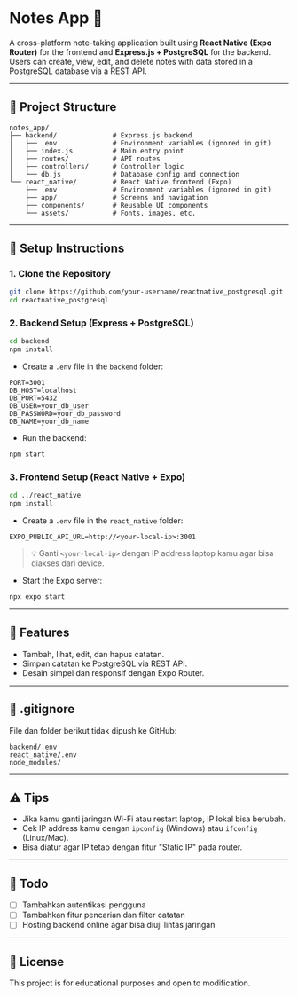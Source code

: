 # Notes App 📒

A cross-platform note-taking application built using **React Native (Expo Router)** for the frontend and **Express.js + PostgreSQL** for the backend. Users can create, view, edit, and delete notes with data stored in a PostgreSQL database via a REST API.

---

## 📁 Project Structure

```
notes_app/
├── backend/              # Express.js backend
│   ├── .env              # Environment variables (ignored in git)
│   ├── index.js          # Main entry point
│   ├── routes/           # API routes
│   ├── controllers/      # Controller logic
│   └── db.js             # Database config and connection
└── react_native/         # React Native frontend (Expo)
    ├── .env              # Environment variables (ignored in git)
    ├── app/              # Screens and navigation
    ├── components/       # Reusable UI components
    └── assets/           # Fonts, images, etc.
```

---

## 🔧 Setup Instructions

### 1. Clone the Repository
```bash
git clone https://github.com/your-username/reactnative_postgresql.git
cd reactnative_postgresql
```

### 2. Backend Setup (Express + PostgreSQL)
```bash
cd backend
npm install
```

- Create a `.env` file in the `backend` folder:

```env
PORT=3001
DB_HOST=localhost
DB_PORT=5432
DB_USER=your_db_user
DB_PASSWORD=your_db_password
DB_NAME=your_db_name
```

- Run the backend:
```bash
npm start
```

### 3. Frontend Setup (React Native + Expo)
```bash
cd ../react_native
npm install
```

- Create a `.env` file in the `react_native` folder:

```env
EXPO_PUBLIC_API_URL=http://<your-local-ip>:3001
```

> 💡 Ganti `<your-local-ip>` dengan IP address laptop kamu agar bisa diakses dari device.

- Start the Expo server:
```bash
npx expo start
```

---

## 📝 Features

- Tambah, lihat, edit, dan hapus catatan.
- Simpan catatan ke PostgreSQL via REST API.
- Desain simpel dan responsif dengan Expo Router.

---

## 🚫 .gitignore

File dan folder berikut tidak dipush ke GitHub:

```
backend/.env
react_native/.env
node_modules/
```

---

## ⚠️ Tips

- Jika kamu ganti jaringan Wi-Fi atau restart laptop, IP lokal bisa berubah.
- Cek IP address kamu dengan `ipconfig` (Windows) atau `ifconfig` (Linux/Mac).
- Bisa diatur agar IP tetap dengan fitur "Static IP" pada router.

---

## 📌 Todo

- [ ] Tambahkan autentikasi pengguna
- [ ] Tambahkan fitur pencarian dan filter catatan
- [ ] Hosting backend online agar bisa diuji lintas jaringan

---

## 📃 License

This project is for educational purposes and open to modification.
